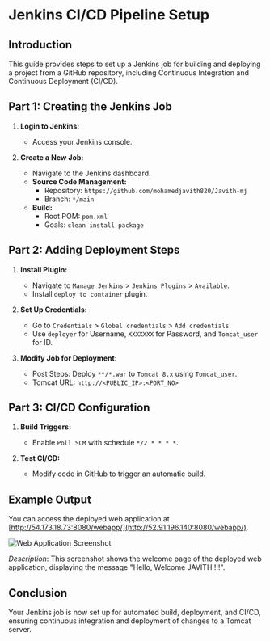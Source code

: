 # Jenkins CI/CD Pipeline Setup

## Introduction

This guide provides steps to set up a Jenkins job for building and deploying a project from a GitHub repository, including Continuous Integration and Continuous Deployment (CI/CD).

## Part 1: Creating the Jenkins Job

1. **Login to Jenkins:**
   - Access your Jenkins console.

2. **Create a New Job:**
   - Navigate to the Jenkins dashboard.
   - **Source Code Management:**
     - Repository: `https://github.com/mohamedjavith820/Javith-mj`
     - Branch: `*/main`
   - **Build:**
     - Root POM: `pom.xml`
     - Goals: `clean install package`

## Part 2: Adding Deployment Steps

1. **Install Plugin:**
   - Navigate to `Manage Jenkins` > `Jenkins Plugins` > `Available`.
   - Install `deploy to container` plugin.

2. **Set Up Credentials:**
   - Go to `Credentials` > `Global credentials` > `Add credentials`.
   - Use `deployer` for Username, `XXXXXXX` for Password, and `Tomcat_user` for ID.

3. **Modify Job for Deployment:**
   - Post Steps: Deploy `**/*.war` to `Tomcat 8.x` using `Tomcat_user`.
   - Tomcat URL: `http://<PUBLIC_IP>:<PORT_NO>`

## Part 3: CI/CD Configuration

1. **Build Triggers:**
   - Enable `Poll SCM` with schedule `*/2 * * * *`.

2. **Test CI/CD:**
   - Modify code in GitHub to trigger an automatic build.

## Example Output

You can access the deployed web application at [http://54.173.18.73:8080/webapp/](http://52.91.196.140:8080/webapp/).

![Web Application Screenshot](Capture1.PNG)

_Description_: This screenshot shows the welcome page of the deployed web application, displaying the message "Hello, Welcome JAVITH !!!".

## Conclusion

Your Jenkins job is now set up for automated build, deployment, and CI/CD, ensuring continuous integration and deployment of changes to a Tomcat server.
